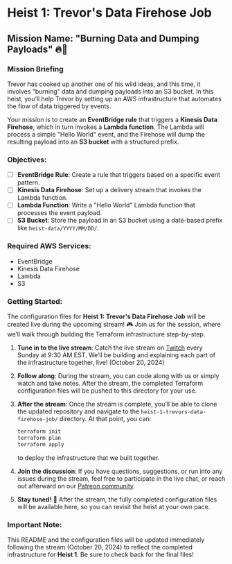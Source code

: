 # Heist 1: Trevor's Data Firehose Job

## Mission Name: "Burning Data and Dumping Payloads" 🔥💾

### Mission Briefing

Trevor has cooked up another one of his wild ideas, and this time, it involves "burning" data and dumping payloads into an S3 bucket. In this heist, you’ll help Trevor by setting up an AWS infrastructure that automates the flow of data triggered by events.

Your mission is to create an **EventBridge rule** that triggers a **Kinesis Data Firehose**, which in turn invokes a **Lambda function**. The Lambda will process a simple "Hello World" event, and the Firehose will dump the resulting payload into an **S3 bucket** with a structured prefix.

### Objectives:

- [ ] **EventBridge Rule**: Create a rule that triggers based on a specific event pattern.
- [ ] **Kinesis Data Firehose**: Set up a delivery stream that invokes the Lambda function.
- [ ] **Lambda Function**: Write a "Hello World" Lambda function that processes the event payload.
- [ ] **S3 Bucket**: Store the payload in an S3 bucket using a date-based prefix like `heist-data/YYYY/MM/DD/`.

### Required AWS Services:
- EventBridge
- Kinesis Data Firehose
- Lambda
- S3

### Getting Started:

The configuration files for **Heist 1: Trevor's Data Firehose Job** will be created live during the upcoming stream! 🎮 Join us for the session, where we’ll walk through building the Terraform infrastructure step-by-step.

1. **Tune in to the live stream**: Catch the live stream on [Twitch](https://www.twitch.tv/giftedlane) every Sunday at 9:30 AM EST. We’ll be building and explaining each part of the infrastructure together, live! (October 20, 2024)
   
2. **Follow along**: During the stream, you can code along with us or simply watch and take notes. After the stream, the completed Terraform configuration files will be pushed to this directory for your use.

3. **After the stream**: Once the stream is complete, you’ll be able to clone the updated repository and navigate to the `heist-1-trevors-data-firehose-job/` directory. At that point, you can:

   ```bash
   terraform init
   terraform plan
   terraform apply
   ```
   to deploy the infrastructure that we built together.

4. **Join the discussion**: If you have questions, suggestions, or run into any issues during the stream, feel free to participate in the live chat, or reach out afterward on our [Patreon community](https://www.patreon.com/GIFTEDLANE).

5. **Stay tuned!** 🎉 After the stream, the fully completed configuration files will be available here, so you can revisit the heist at your own pace.

### Important Note:

This README and the configuration files will be updated immediately following the stream (October 20, 2024) to reflect the completed infrastructure for **Heist 1**. Be sure to check back for the final files!
